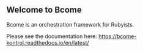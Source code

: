 ## Welcome to Bcome

Bcome is an orchestration framework for Rubyists.

Please see the documentation here: <a target="_blank" href="https://bcome-kontrol.readthedocs.io/en/latest/">https://bcome-kontrol.readthedocs.io/en/latest/</a>

